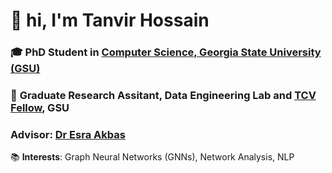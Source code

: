 # 👋 hi, I'm Tanvir Hossain

### 🎓 **PhD Student** in [Computer Science, Georgia State University (GSU)](https://csds.gsu.edu/)
### 🔬 **Graduate Research Assitant**, Data Engineering Lab and [TCV Fellow](https://tcv.gsu.edu/), GSU  
### Advisor: [Dr Esra Akbas](https://cas.gsu.edu/profile/esra-akbas/)

📚 **Interests**: Graph Neural Networks (GNNs), Network Analysis, NLP

<!--
**TanvirKu/TanvirKu** is a ✨ _special_ ✨ repository because its `README.md` (this file) appears on your GitHub profile.

Here are some ideas to get you started:

- 🔭 I’m currently working on ...
- 🌱 I’m currently learning ...
- 👯 I’m looking to collaborate on ...
- 🤔 I’m looking for help with ...
- 💬 Ask me about ...
- 📫 How to reach me: ...
- 😄 Pronouns: ...
- ⚡ Fun fact: ...
-->
